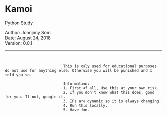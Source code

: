 # Kamoi

Python Study


Author: Johnjimy Som <br/>
Date: August 24, 2018<br/>
Version: 0.0.1 <br/> <hr> <br/>

                              This is only used for educational purposes do not use for anything else. Otherwise you will be punished and I told you so.
                              
                              Information:
                              1. First of all, Use this at your own risk. 
                              2. If you don't know what this does, good for you. If not, google it. 
                              3. IPs are dynamic so it is always changing.
                              4. Run this locally.
                              5. Have fun.